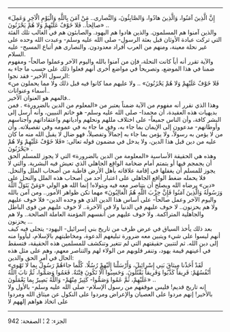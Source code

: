 ------------------------------------------------------------------------

«إِنَّ الَّذِينَ آمَنُوا، وَالَّذِينَ هادُوا، وَالصَّابِئُونَ، وَالنَّصارى.. مَنْ آمَنَ بِاللَّهِ وَالْيَوْمِ
الْآخِرِ وَعَمِلَ صالِحاً.. فَلا خَوْفٌ عَلَيْهِمْ وَلا هُمْ يَحْزَنُونَ» ..  
والذين آمنوا هم المسلمون. والذين هادوا هم اليهود. والصابئون هم في الغالب
تلك الفئة التي تركت عبادة الأوثان قبل بعثة الرسول- صلى الله عليه وسلم-
وعبدت الله وحده على غير نحلة معينة، ومنهم من العرب أفراد معدودون.
والنصارى هم أتباع المسيح- عليه السلام.  
والآية تقرر أنه أياً كانت النحلة، فإن من آمنوا بالله واليوم الآخر وعملوا
صالحاً- ومفهوم ضمنا في هذا الموضع، وتصريحاً في مواضع أخرى أنهم فعلوا ذلك
على حسب ما جاء به الرسول الأخير- فقد نجوا:  
«فَلا خَوْفٌ عَلَيْهِمْ وَلا هُمْ يَحْزَنُونَ» .. ولا عليهم مما كانوا فيه قبل ذلك ولا مما
يحملون من أسماء وعنوانات..  
فالمهم هو العنوان الأخير..  
وهذا الذي نقرر أنه مفهوم من الآية ضمناً يعتبر من «المعلوم من الدين
بالضرورة» . فمن بديهيات هذه العقيدة، أن محمدا- صلى الله عليه وسلم- هو
خاتم النبيين، وأنه أرسل إلى البشر كافة، وأن الناس جميعاً- على اختلاف
مللهم ونحلهم وأديانهم واعتقاداتهم وأجناسهم وأوطانهم- مدعوون إلى الإيمان
بما جاء به، وفق ما جاء به في عمومه وفي تفصيلاته. وأن من لا يؤمن به
رسولاً، ولا يؤمن بما جاء به إجمالاً وتفصيلاً، فهو ضال لا يقبل الله منه ما
كان عليه من دين قبل هذا الدين، ولا يدخل في مضمون قوله تعالى: «فَلا خَوْفٌ
عَلَيْهِمْ وَلا هُمْ يَحْزَنُونَ» .  
وهذه هي الحقيقة الأساسية «المعلومة من الدين بالضرورة» التي لا يجوز
للمسلم الحق أن يجمجم فيها أو يتمتم أمام ضخامة الواقع الجاهلي الذي تعيش
فيه البشرية. والتي لا يجوز للمسلم أن يغفلها في إقامة علاقاته بأهل الأرض
قاطبة من أصحاب الملل والنحل. فلا يحمله ضغط الواقع الجاهلي على اعتبار أحد
من أصحاب هذه الملل والنحل على «دين» يرضاه الله ويصلح أن يتناصر معه فيه
ويتولاه! إنما الله هو الولي «وَمَنْ يَتَوَلَّ اللَّهَ وَرَسُولَهُ وَالَّذِينَ آمَنُوا فَإِنَّ حِزْبَ
اللَّهِ هُمُ الْغالِبُونَ» مهما تكن ظواهر الأمور.. ومن آمن بالله واليوم الآخر
وعمل صالحاً- على أساس هذا الدين الذي هو وحده الدين- فلا خوف عليهم ولا هم
يحزنون.. لا خوف عليهم في الدنيا ولا في الآخرة.. لا خوف عليهم من قوى
الباطل والجاهلية المتراكمة. ولا خوف عليهم من أنفسهم المؤمنة العاملة
الصالحة.. ولا هم يحزنون ...  
بعد ذلك يأخذ السياق في عرض طرف من تاريخ بني إسرائيل- اليهود- يتجلى فيه
كيف أنهم ليسوا على شيء ويتبين معه ضرورة تبليغهم الدعوة، ومخاطبتهم
بالإسلام، ليأووا منه إلى دين الله. ثم لتتبين حقيقتهم التي لم تتغير
وتنكشف للمسلمين هذه الحقيقة، فتسقط في أعينهم قيمة يهود، وتنفر قلوبهم من
الولاء لهم والتناصر معهم، وهم على مثل هذه الحال في أمر الحق والدين:  
«لَقَدْ أَخَذْنا مِيثاقَ بَنِي إِسْرائِيلَ، وَأَرْسَلْنا إِلَيْهِمْ رُسُلًا. كُلَّما جاءَهُمْ رَسُولٌ بِما لا
تَهْوى أَنْفُسُهُمْ: فَرِيقاً كَذَّبُوا وَفَرِيقاً يَقْتُلُونَ. وَحَسِبُوا أَلَّا تَكُونَ فِتْنَةٌ. فَعَمُوا
وَصَمُّوا، ثُمَّ تابَ اللَّهُ عَلَيْهِمْ، ثُمَّ عَمُوا وَصَمُّوا- كَثِيرٌ مِنْهُمْ- وَاللَّهُ بَصِيرٌ بِما
يَعْمَلُونَ» ..  
إنه تاريخ قديم! فليس موقفهم من رسول الإسلام- صلى الله عليه وسلم- بالأول
ولا بالأخير! إنهم مردوا على العصيان والإعراض ومردوا على النكول عن ميثاق
الله ومردوا على اتخاذ هواهم إلههم لا

------------------------------------------------------------------------

الجزء: 2 ¦ الصفحة: 942
